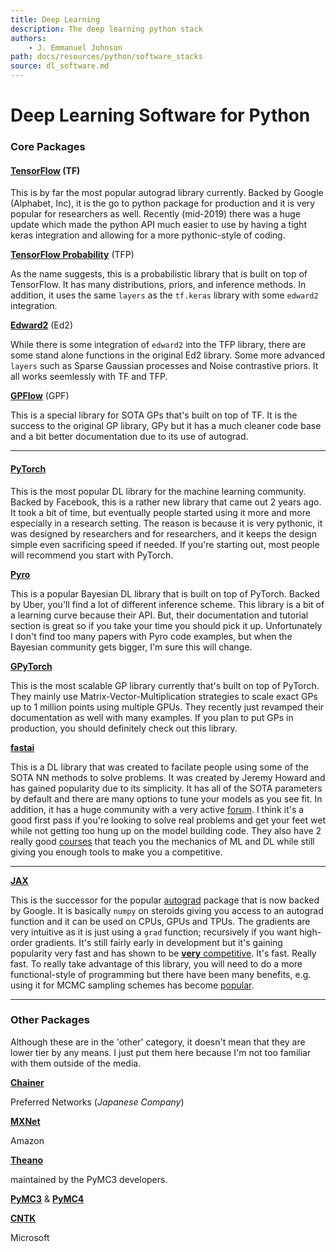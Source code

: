 ```yaml
---
title: Deep Learning
description: The deep learning python stack
authors:
    - J. Emmanuel Johnson
path: docs/resources/python/software_stacks
source: dl_software.md
---
```


# Deep Learning Software for Python

### Core Packages


#### [TensorFlow](https://www.tensorflow.org/) (TF)

This is by far the most popular autograd library currently. Backed by Google (Alphabet, Inc), it is the go to python package for production and it is very popular for researchers as well. Recently (mid-2019) there was a huge update which made the python API much easier to use by having a tight keras integration and allowing for a more pythonic-style of coding.

**[TensorFlow Probability](https://www.tensorflow.org/probability)** (TFP)

As the name suggests, this is a probabilistic library that is built on top of TensorFlow. It has many distributions, priors, and inference methods. In addition, it uses the same `layers` as the `tf.keras` library with some `edward2` integration.

**[Edward2](https://github.com/google/edward2)** (Ed2)

While there is some integration of `edward2` into the TFP library, there are some stand alone functions in the original Ed2 library. Some more advanced `layers` such as Sparse Gaussian processes and Noise contrastive priors. It all works seemlessly with TF and TFP.

**[GPFlow](https://github.com/GPflow/GPflow)** (GPF)

This is a special library for SOTA GPs that's built on top of TF. It is the success to the original GP library, GPy but it has a much cleaner code base and a bit better documentation due to its use of autograd.

---

#### [PyTorch](https://pytorch.org/)

This is the most popular DL library for the machine learning community. Backed by Facebook, this is a rather new library that came out 2 years ago. It took a bit of time, but eventually people started using it more and more especially in a research setting. The reason is because it is very pythonic, it was designed by researchers and for researchers, and it keeps the design simple even sacrificing speed if needed. If you're starting out, most people will recommend you start with PyTorch.

**[Pyro](https://pyro.ai/)**

This is a popular Bayesian DL library that is built on top of PyTorch. Backed by Uber, you'll find a lot of different inference scheme. This library is a bit of a learning curve because their API. But, their documentation and tutorial section is great so if you take your time you should pick it up. Unfortunately I don't find too many papers with Pyro code examples, but when the Bayesian community gets bigger, I'm sure this will change.

**[GPyTorch](https://gpytorch.ai/)**

This is the most scalable GP library currently that's built on top of PyTorch. They mainly use Matrix-Vector-Multiplication strategies to scale exact GPs up to 1 million points using multiple GPUs. They recently just revamped their documentation as well with many examples. If you plan to put GPs in production, you should definitely check out this library. 


**[fastai](https://docs.fast.ai/)**

This is a DL library that was created to facilate people using some of the SOTA NN methods to solve problems. It was created by Jeremy Howard and has gained popularity due to its simplicity. It has all of the SOTA parameters by default and there are many options to tune your models as you see fit. In addition, it has a huge community with a very active [forum](https://forums.fast.ai/). I think it's a good first pass if you're looking to solve real problems and get your feet wet while not getting too hung up on the model building code. They also have 2 really good [courses](https://course18.fast.ai/) that teach you the mechanics of ML and DL while still giving you enough tools to make you a competitive.

---

**[JAX]()**

This is the successor for the popular [autograd](https://github.com/HIPS/autograd) package that is now backed by Google. It is basically `numpy` on steroids giving you access to an autograd function and it can be used on CPUs, GPUs and TPUs. The gradients are very intuitive as it is just using a `grad` function; recursively if you want high-order gradients. It's still fairly early in development but it's gaining popularity very fast and has shown to be [**very** competitive](https://github.com/dionhaefner/pyhpc-benchmarks). It's fast. Really fast. To really take advantage of this library, you will need to do a more functional-style of programming but there have been many benefits, e.g. using it for MCMC sampling schemes has become [popular](https://twitter.com/remilouf/status/1215740986195922944).

---

### Other Packages 

Although these are in the 'other' category, it doesn't mean that they are lower tier by any means. I just put them here because I'm not too familiar with them outside of the media. 

**[Chainer](https://chainer.org/)**

Preferred Networks (*Japanese Company*)

**[MXNet](https://mxnet.apache.org/)**

Amazon

**[Theano]()**

maintained by the PyMC3 developers.

**[PyMC3]()** & **[PyMC4]()**


**[CNTK]()**

Microsoft


